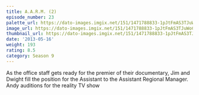 ```yaml
---
title: A.A.R.M. (2)
episode_number: 23
palette_url: https://dato-images.imgix.net/151/1471788833-1pJtFmAS3TJuWoCaUrY904pqNFE.jpg?ixlib=rb-1.1.0&ch=DPR%2CWidth&auto=enhance&palette=json
image_url: https://dato-images.imgix.net/151/1471788833-1pJtFmAS3TJuWoCaUrY904pqNFE.jpg?ixlib=rb-1.1.0&ch=DPR%2CWidth&auto=compress%2Cformat&w=500
thumbnail_url: https://dato-images.imgix.net/151/1471788833-1pJtFmAS3TJuWoCaUrY904pqNFE.jpg?ixlib=rb-1.1.0&ch=DPR%2CWidth&auto=enhance&w=500&h=280&fit=crop&fm=jpg
date: '2013-05-16'
weight: 193
rating: 8.5
category: Season 9
---
```


As the office staff gets ready for the premier of their documentary, Jim and Dwight fill the position for the Assistant to the Assistant Regional Manager.  Andy auditions for the reality TV show